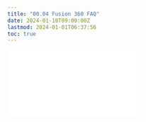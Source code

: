 ```yaml
---
title: "00.04 Fusion 360 FAQ"
date: 2024-01-18T09:00:00Z
lastmod: 2024-01-01T06:37:56
toc: true
---
```


![Link to included file content](../../../../3d-modeling/fusion-360/fusion-360-faq.md)
